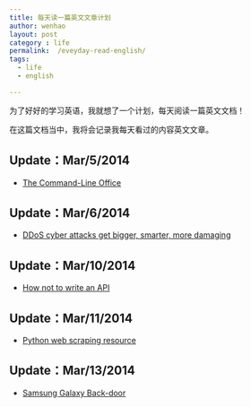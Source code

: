 ```yaml
---
title: 每天读一篇英文文章计划
author: wenhao
layout: post
category : life
permalink:  /eveyday-read-english/
tags: 
  - life
  - english

---
```


为了好好的学习英语，我就想了一个计划，每天阅读一篇英文文档！

在这篇文档当中，我将会记录我每天看过的内容英文文章。

<!--more-->


Update：Mar/5/2014
---

- [The Command-Line Office](http://ebeab.com/2014/03/04/the-command-line-office/)


Update：Mar/6/2014
---
- [DDoS cyber attacks get bigger, smarter, more damaging](http://in.reuters.com/article/2014/03/05/tech-cyber-ddos-idINL6N0LV2WR20140305)


Update：Mar/10/2014
---
- [How not to write an API](http://ghost.teario.com/how-not-to-write-an-api/)


Update：Mar/11/2014
---
- [Python web scraping resource](http://jakeaustwick.me/python-web-scraping-resource/)


Update：Mar/13/2014
---
- [Samsung Galaxy Back-door](http://redmine.replicant.us/projects/replicant/wiki/SamsungGalaxyBackdoor)
